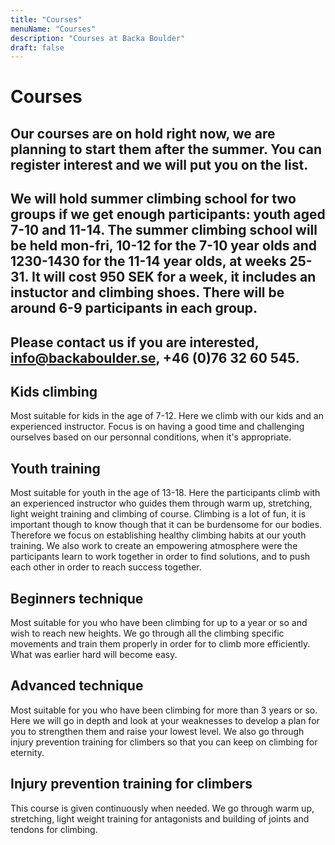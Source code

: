 ```yaml
---
title: "Courses"
menuName: "Courses"
description: "Courses at Backa Boulder"
draft: false
---
```


# Courses

## Our courses are on hold right now, we are planning to start them after the summer. You can register interest and we will put you on the list. 
## We will hold summer climbing school for two groups if we get enough participants: youth aged 7-10 and 11-14. The summer climbing school will be held mon-fri, 10-12 for the 7-10 year olds and 1230-1430 for the 11-14 year olds, at weeks 25-31. It will cost 950 SEK for a week, it includes an instuctor and climbing shoes. There will be around 6-9 participants in each group. 
## Please contact us if you are interested, info@backaboulder.se, +46 (0)76 32 60 545.

## Kids climbing

Most suitable for kids in the age of 7-12. Here we climb with our kids and an experienced instructor. Focus is on having a good time and challenging ourselves based on our personnal conditions, when it's appropriate.

## Youth training

Most suitable for youth in the age of 13-18. Here the participants climb with an experienced instructor who guides them through warm up, stretching, light weight training and climbing of course. Climbing is a lot of fun, it is important though to know though that it can be burdensome for our bodies. Therefore we focus on establishing healthy climbing habits at our youth training. We also work to create an empowering atmosphere were the participants learn to work together in order to find solutions, and to push each other in order to reach success together.   

## Beginners technique

Most suitable for you who have been climbing for up to a year or so and wish to reach new heights. We go through all the climbing specific movements and train them properly in order for to climb more efficiently. What was earlier hard will become easy.

## Advanced technique

Most suitable for you who have been climbing for more than 3 years or so. Here we will go in depth and look at your weaknesses to develop a plan for you to strengthen them and raise your lowest level. We also go through injury prevention  training for climbers so that you can keep on climbing for eternity.

## Injury prevention training for climbers

This course is given continuously when needed. We go through warm up, stretching, light weight training for antagonists and building of joints and tendons for climbing.
